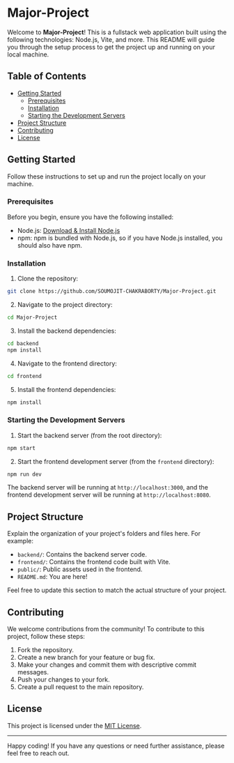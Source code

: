 # Major-Project

Welcome to **Major-Project**! This is a fullstack web application built using the following technologies: Node.js, Vite, and more. This README will guide you through the setup process to get the project up and running on your local machine.

## Table of Contents

- [Getting Started](#getting-started)
  - [Prerequisites](#prerequisites)
  - [Installation](#installation)
  - [Starting the Development Servers](#starting-the-development-servers)
- [Project Structure](#project-structure)
- [Contributing](#contributing)
- [License](#license)

## Getting Started

Follow these instructions to set up and run the project locally on your machine.

### Prerequisites

Before you begin, ensure you have the following installed:

- Node.js: [Download & Install Node.js](https://nodejs.org/)
- npm: npm is bundled with Node.js, so if you have Node.js installed, you should also have npm.

### Installation

1. Clone the repository:

```bash
git clone https://github.com/SOUMOJIT-CHAKRABORTY/Major-Project.git
```

2. Navigate to the project directory:

```bash
cd Major-Project
```

3. Install the backend dependencies:

```bash
cd backend
npm install
```

4. Navigate to the frontend directory:

```bash
cd frontend
```

5. Install the frontend dependencies:

```bash
npm install
```

### Starting the Development Servers

1. Start the backend server (from the root directory):

```bash
npm start
```

2. Start the frontend development server (from the `frontend` directory):

```bash
npm run dev
```

The backend server will be running at `http://localhost:3000`, and the frontend development server will be running at `http://localhost:8080`.

## Project Structure

Explain the organization of your project's folders and files here. For example:

- `backend/`: Contains the backend server code.
- `frontend/`: Contains the frontend code built with Vite.
- `public/`: Public assets used in the frontend.
- `README.md`: You are here!

Feel free to update this section to match the actual structure of your project.

## Contributing

We welcome contributions from the community! To contribute to this project, follow these steps:

1. Fork the repository.
2. Create a new branch for your feature or bug fix.
3. Make your changes and commit them with descriptive commit messages.
4. Push your changes to your fork.
5. Create a pull request to the main repository.

## License

This project is licensed under the [MIT License](LICENSE).

---

Happy coding! If you have any questions or need further assistance, please feel free to reach out.


